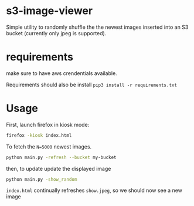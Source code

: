 # s3-image-viewer

Simple utility to randomly shuffle the the newest images inserted into an S3 bucket (currently only jpeg is supported). 
# requirements
make sure to have aws crendentials available. 

Requirements should also be install `pip3 install -r requirements.txt`
# Usage


First, launch firefox in kiosk mode:
```bash
firefox -kiosk index.html
```


To fetch the `N=5000` newest images.
```bash
python main.py -refresh --bucket my-bucket
```

then, to update update the displayed image
```bash
python main.py -show_random
```

`index.html` continually refreshes `show.jpeg`, so we should now see a new image